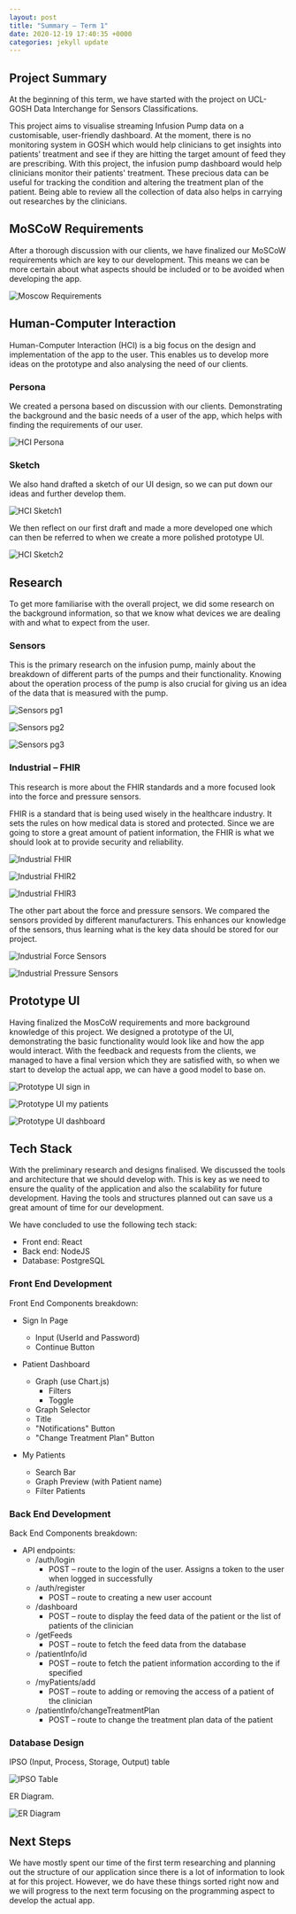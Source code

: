 ```yaml
---
layout: post
title: "Summary – Term 1"
date: 2020-12-19 17:40:35 +0000
categories: jekyll update
---
```


## Project Summary

At the beginning of this term, we have started with the project on UCL-GOSH Data Interchange for Sensors Classifications.

This project aims to visualise streaming Infusion Pump data on a customisable, user-friendly dashboard. At the moment, there is no monitoring system in GOSH which would help clinicians to get insights into patients’ treatment and see if they are hitting the target amount of feed they are prescribing. With this project, the infusion pump dashboard would help clinicians monitor their patients' treatment. These precious data can be useful for tracking the condition and altering the treatment plan of the patient. Being able to review all the collection of data also helps in carrying out researches by the clinicians.

## MoSCoW Requirements

After a thorough discussion with our clients, we have finalized our MoSCoW requirements which are key to our development. This means we can be more certain about what aspects should be included or to be avoided when developing the app.

![Moscow Requirements](/Dev-Blog/assets/week6/moscow.png)

## Human-Computer Interaction

Human-Computer Interaction (HCI) is a big focus on the design and implementation of the app to the user. This enables us to develop more ideas on the prototype and also analysing the need of our clients.

### Persona

We created a persona based on discussion with our clients. Demonstrating the background and the basic needs of a user of the app, which helps with finding the requirements of our user.

![HCI Persona](/Dev-Blog/assets/week3/persona.png)

### Sketch

We also hand drafted a sketch of our UI design, so we can put down our ideas and further develop them.

![HCI Sketch1](/Dev-Blog/assets/week3/sketch1.png)

We then reflect on our first draft and made a more developed one which can then be referred to when we create a more polished prototype UI.

![HCI Sketch2](/Dev-Blog/assets/week3/sketch2.png)

## Research

To get more familiarise with the overall project, we did some research on the background information, so that we know what devices we are dealing with and what to expect from the user.

### Sensors

This is the primary research on the infusion pump, mainly about the breakdown of different parts of the pumps and their functionality. Knowing about the operation process of the pump is also crucial for giving us an idea of the data that is measured with the pump.

![Sensors pg1](/Dev-Blog/assets/week3/presentation_slide1.png)

![Sensors pg2](/Dev-Blog/assets/week3/presentation_slide2.png)

![Sensors pg3](/Dev-Blog/assets/week3/presentation_slide3.png)

### Industrial – FHIR

This research is more about the FHIR standards and a more focused look into the force and pressure sensors.

FHIR is a standard that is being used wisely in the healthcare industry. It sets the rules on how medical data is stored and protected. Since we are going to store a great amount of patient information, the FHIR is what we should look at to provide security and reliability.

![Industrial FHIR](/Dev-Blog/assets/week4/FHIR.png)

![Industrial FHIR2](/Dev-Blog/assets/week4/FHIR2.png)

![Industrial FHIR3](/Dev-Blog/assets/week4/FHIR3.png)

The other part about the force and pressure sensors. We compared the sensors provided by different manufacturers. This enhances our knowledge of the sensors, thus learning what is the key data should be stored for our project.

![Industrial Force Sensors](/Dev-Blog/assets/week4/force_sensors.png)

![Industrial Pressure Sensors](/Dev-Blog/assets/week4/pressure_sensors.png)


## Prototype UI

Having finalized the MosCoW requirements and more background knowledge of this project. We designed a prototype of the UI, demonstrating the basic functionality would look like and how the app would interact. With the feedback and requests from the clients, we managed to have a final version which they are satisfied with, so when we start to develop the actual app, we can have a good model to base on.


![Prototype UI sign in](/Dev-Blog/assets/week6/sign_in.png)

![Prototype UI my patients](/Dev-Blog/assets/week6/my_patients.png)

![Prototype UI dashboard](/Dev-Blog/assets/week6/patient_dashboard.png)

## Tech Stack

With the preliminary research and designs finalised. We discussed the tools and architecture that we should develop with. This is key as we need to ensure the quality of the application and also the scalability for future development. Having the tools and structures planned out can save us a great amount of time for our development.

We have concluded to use the following tech stack:
-	Front end: React
-	Back end: NodeJS
-	Database: PostgreSQL

### Front End Development

Front End Components breakdown:

- Sign In Page
  - Input (UserId and Password)
  - Continue Button

- Patient Dashboard
  - Graph (use Chart.js)
    - Filters
    - Toggle
  - Graph Selector
  - Title
  - "Notifications" Button
  - "Change Treatment Plan" Button

- My Patients
  - Search Bar
  - Graph Preview (with Patient name)
  - Filter Patients

### Back End Development

Back End Components breakdown:

- API endpoints:
    - /auth/login
        - POST – route to the login of the user. Assigns a token to the user when logged in successfully
    - /auth/register
        - POST – route to creating a new user account
    - /dashboard
        - POST – route to display the feed data of the patient or the list of patients of the clinician
    - /getFeeds
        - POST – route to fetch the feed data from the database
    - /patientInfo/id
        - POST – route to fetch the patient information according to the if specified
    - /myPatients/add
        - POST – route to adding or removing the access of a patient of the clinician
    - /patientInfo/changeTreatmentPlan
        - POST – route to change the treatment plan data of the patient

### Database Design

IPSO (Input, Process, Storage, Output) table

![IPSO Table](/Dev-Blog/assets/week9/IPSO.png)

ER Diagram.

![ER Diagram](/Dev-Blog/assets/week9/ER_Diagram.jpg)

## Next Steps

We have mostly spent our time of the first term researching and planning out the structure of our application since there is a lot of information to look at for this project. However, we do have these things sorted right now and we will progress to the next term focusing on the programming aspect to develop the actual app. 
